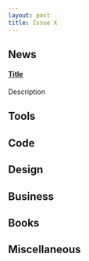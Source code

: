 ```yaml
---
layout: post
title: Issue X
---
```

## News

#### [Title](http://link.com)
Description

## Tools

## Code

## Design

## Business

## Books

## Miscellaneous

